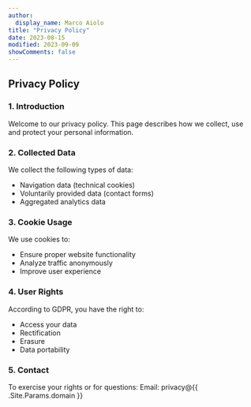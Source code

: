 ```yaml
---
author:
  display_name: Marco Aiolo
title: "Privacy Policy"
date: 2023-08-15
modified: 2023-09-09
showComments: false
---
```


## Privacy Policy

### 1. Introduction
Welcome to our privacy policy. This page describes how we collect, use and protect your personal information.

### 2. Collected Data
We collect the following types of data:
- Navigation data (technical cookies)
- Voluntarily provided data (contact forms)
- Aggregated analytics data

### 3. Cookie Usage
We use cookies to:
- Ensure proper website functionality
- Analyze traffic anonymously
- Improve user experience

### 4. User Rights
According to GDPR, you have the right to:
- Access your data
- Rectification
- Erasure
- Data portability

### 5. Contact
To exercise your rights or for questions:
Email: privacy@{{ .Site.Params.domain }}